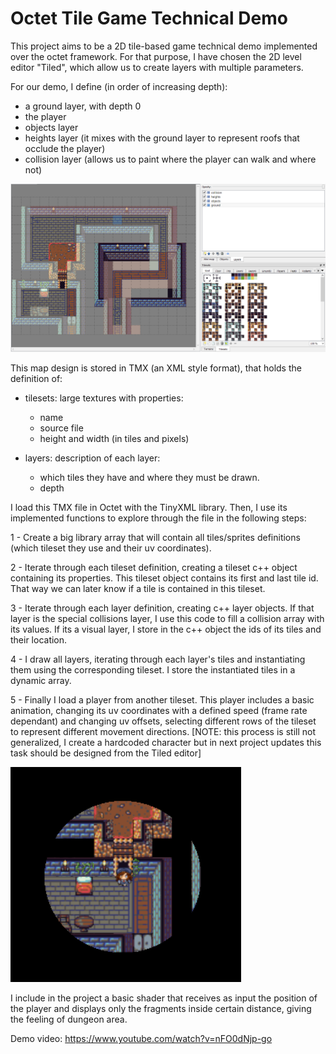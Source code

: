 # Octet Tile Game Technical Demo

This project aims to be a 2D tile-based game technical demo implemented over the octet framework. For that purpose, I have chosen the 2D level editor "Tiled", which allow us to create layers with multiple parameters.

For our demo, I define (in order of increasing depth):
- a ground layer, with depth 0
- the player 
- objects layer
- heights layer (it mixes with the ground layer to represent roofs that occlude the player)
- collision layer (allows us to paint where the player can walk and where not) 

![Alt text](https://github.com/alejandroSaura/octet/blob/tilesEngine/tiledExample.PNG)

This map design is stored in TMX (an XML style format), that holds the definition of: 

- tilesets: large textures with properties:
	- name
	- source file
	- height and width (in tiles and pixels)
	
- layers: description of each layer:
	- which tiles they have and where they must be drawn.	
	- depth 
	
I load this TMX file in Octet with the TinyXML library. Then, I use its implemented functions to explore through the file in the following steps:

1 - Create a big library array that will contain all tiles/sprites definitions (which tileset they use and their uv coordinates).

2 - Iterate through each tileset definition, creating a tileset c++ object containing its properties. This tileset object contains its first and last tile id. That way we can later know if a tile is contained in this tileset.
	
3 - Iterate through each layer definition, creating c++ layer objects. If that layer is the special collisions layer, I use this code to fill a collision array with its values. If its a visual layer, I store in the c++ object the ids of its tiles and their location.
	
4 - I draw all layers, iterating through each layer's tiles and instantiating them using the corresponding tileset. I store the instantiated tiles in a dynamic array.
	
5 - Finally I load a player from another tileset. This player includes a basic animation, changing its uv coordinates with a defined speed (frame rate dependant) and changing uv offsets, selecting different rows of the tileset to represent different movement directions.
	[NOTE: this process is still not generalized, I create a hardcoded character but in next project updates this task should be designed from the Tiled editor]
	
![Alt text](https://github.com/alejandroSaura/octet/blob/tilesEngine/octetGame.PNG)
	
I include in the project a basic shader that receives as input the position of the player and displays only the fragments inside certain distance, giving the feeling of dungeon area.

Demo video:
https://www.youtube.com/watch?v=nFO0dNjp-go